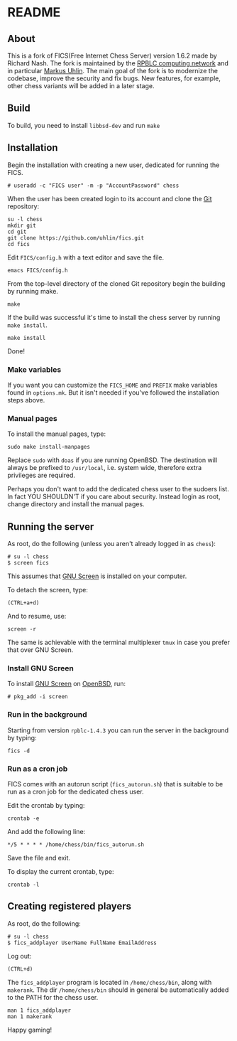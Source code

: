 # README #

## About ##

This is a fork of FICS(Free Internet Chess Server) version 1.6.2 made
by Richard Nash.
The fork is maintained by the
[RPBLC computing network](https://www.rpblc.net)
and in particular
[Markus Uhlin](mailto:maxxe@rpblc.net).
The main goal of the fork is to modernize the codebase, improve the
security and fix bugs. New features, for example, other chess variants
will be added in a later stage.

## Build ##

To build, you need to install `libbsd-dev` and run `make`

## Installation ##

Begin the installation with creating a new user, dedicated for running
the FICS.

    # useradd -c "FICS user" -m -p "AccountPassword" chess

When the user has been created login to its account and clone the
[Git](https://git-scm.com)
repository:

    su -l chess
    mkdir git
    cd git
    git clone https://github.com/uhlin/fics.git
    cd fics

Edit `FICS/config.h` with a text editor and save the file.

    emacs FICS/config.h

From the top-level directory of the cloned Git repository begin the
building by running make.

    make

If the build was successful it's time to install the chess server by
running `make install`.

    make install

Done!

### Make variables ###

If you want you can customize the `FICS_HOME` and `PREFIX` make
variables found in `options.mk`. But it isn't needed if you've
followed the installation steps above.

### Manual pages ###

To install the manual pages, type:

    sudo make install-manpages

Replace `sudo` with `doas` if you are running OpenBSD.
The destination will always be prefixed to `/usr/local`, i.e. system wide,
therefore extra privileges are required.

Perhaps you don't want to add the dedicated chess user to the sudoers
list. In fact YOU SHOULDN'T if you care about security. Instead login
as root, change directory and install the manual pages.

## Running the server ##

As root, do the following (unless you aren't already logged in as
`chess`):

    # su -l chess
    $ screen fics

This assumes that
[GNU Screen](https://www.gnu.org/software/screen/)
is installed on your computer.

To detach the screen, type:

    (CTRL+a+d)

And to resume, use:

    screen -r

The same is achievable with the terminal multiplexer `tmux` in case
you prefer that over GNU Screen.

### Install GNU Screen ###

To install
[GNU Screen](https://www.gnu.org/software/screen/)
on
[OpenBSD](http://www.openbsd.org/), run:

    # pkg_add -i screen

### Run in the background ###

Starting from version `rpblc-1.4.3` you can run the server in the
background by typing:

    fics -d

### Run as a cron job ###

FICS comes with an autorun script (`fics_autorun.sh`) that is suitable
to be run as a cron job for the dedicated chess user.

Edit the crontab by typing:

    crontab -e

And add the following line:

    */5 * * * * /home/chess/bin/fics_autorun.sh

Save the file and exit.

To display the current crontab, type:

    crontab -l

## Creating registered players ##

As root, do the following:

    # su -l chess
    $ fics_addplayer UserName FullName EmailAddress

Log out:

    (CTRL+d)

The `fics_addplayer` program is located in `/home/chess/bin`,
along with `makerank`.
The dir `/home/chess/bin` should in general be automatically added to
the PATH for the chess user.

    man 1 fics_addplayer
    man 1 makerank

Happy gaming!
